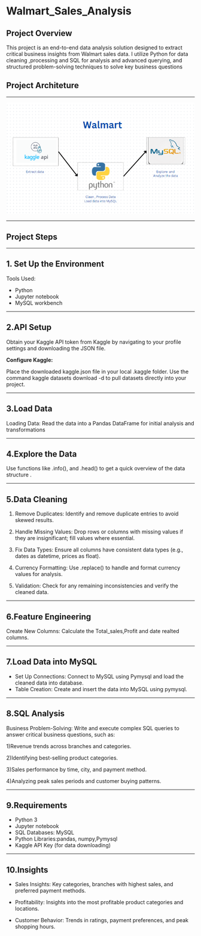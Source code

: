 # Walmart_Sales_Analysis

## Project Overview  

This project is an end-to-end data analysis solution designed to extract critical business insights from Walmart sales data.
I utilize Python for data cleaning ,processing and SQL for analysis and advanced querying, and structured problem-solving techniques to solve key business questions


## Project Architeture
---

![Walmart](Walmart.png)



---


## Project Steps

---

## 1. Set Up the Environment

Tools Used:
- Python
- Jupyter notebook
- MySQL workbench


---

## 2.API Setup

Obtain your Kaggle API token from Kaggle by navigating to your profile settings and downloading the JSON file.

**Configure Kaggle:**

Place the downloaded kaggle.json file in your local .kaggle folder.
Use the command kaggle datasets download -d <dataset-path> to pull datasets directly into your project.

---


## 3.Load Data

Loading Data:
Read the data into a Pandas DataFrame for initial analysis and transformations

---

## 4.Explore the Data

 Use functions like .info(),  and .head() to get a quick overview of the data structure .

---

## 5.Data Cleaning

1) Remove Duplicates: Identify and remove duplicate entries to avoid skewed results.
   
2) Handle Missing Values: Drop rows or columns with missing values if they are insignificant; fill values where essential.
   
3) Fix Data Types: Ensure all columns have consistent data types (e.g., dates as datetime, prices as float).
   
4) Currency Formatting: Use .replace() to handle and format currency values for analysis.
   
5) Validation: Check for any remaining inconsistencies and verify the cleaned data.


---

## 6.Feature Engineering

Create New Columns: 
Calculate the Total_sales,Profit and date realted columns.

---

## 7.Load Data into MySQL

- Set Up Connections: Connect to MySQL using Pymysql and load the cleaned data into database.
- Table Creation: Create and insert the data into MySQL using pymysql.

---

## 8.SQL Analysis

Business Problem-Solving: Write and execute complex SQL queries to answer critical business questions, such as:

1)Revenue trends across branches and categories.

2)Identifying best-selling product categories.

3)Sales performance by time, city, and payment method.

4)Analyzing peak sales periods and customer buying patterns.

---

## 9.Requirements

- Python 3
- Jupyter notebook
- SQL Databases: MySQL
- Python Libraries:pandas, numpy,Pymysql
- Kaggle API Key (for data downloading)

--- 

## 10.Insights

- Sales Insights:
Key categories, branches with highest sales, and preferred payment methods.

- Profitability: 
Insights into the most profitable product categories and locations.

- Customer Behavior:
Trends in ratings, payment preferences, and peak shopping hours.
